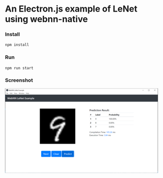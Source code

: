 # An Electron.js example of LeNet using webnn-native

### Install

```bash
npm install
```

### Run 

```bash
npm run start
```

### Screenshot

![screenshot](screenshot.png)